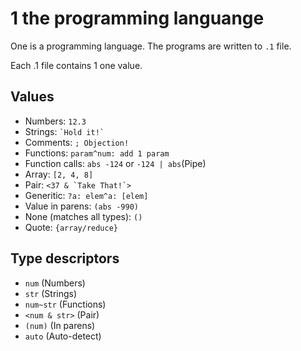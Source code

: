 # 1 the programming languange

One is a programming language. The programs are written to `.1` file.

Each .1 file contains 1 one value.

## Values
- Numbers: `12.3`
- Strings: ``` `Hold it!` ```
- Comments: `; Objection!`
- Functions: `param^num: add 1 param`
- Function calls: `abs -124` or `-124 | abs`(Pipe)
- Array: `[2, 4, 8]`
- Pair: ```<37 & `Take That!`> ```
- Generitic: `?a: elem^a: [elem]`
- Value in parens: `(abs -990)`
- None (matches all types): `()`
- Quote: `{array/reduce}`

## Type descriptors
- `num` (Numbers)
- `str` (Strings)
- `num~str` (Functions)
- `<num & str>` (Pair)
- `(num)` (In parens)
- `auto` (Auto-detect)

